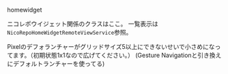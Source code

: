 homewidget

ニコレポウイジェット関係のクラスはここ。
一覧表示は`NicoRepoHomeWidgetRemoteViewService`参照。

Pixelのデフォランチャーがグリッドサイズ5以上にできないせいで小さめになってます。（初期状態1x1なので広げてください。）
(Gesture Navigationと引き換えにデフォルトランチャーを使ってる)